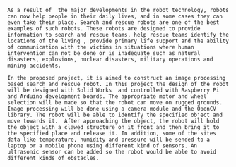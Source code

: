 	As a result of  the major developments in the robot technology, robots can now help people in their daily lives, and in some cases they can even take their place. Search and rescue robots are one of the best examples of such robots. These robots are designed to provide information to search and rescue teams, help rescue teams identify the locations of the living , provide primary life support and the ability of communication with the victims in situations where human intervention can not be done or is inadequate such as natural disasters, explosions, nuclear disasters, military operations and mining accidents.

	In the proposed project, it is aimed to construct an image processing based search and rescue robot. In thıs project the design of the robot will be designed with Solid Works  and controlled with Raspberry Pi and Arduino development boards. The appropriate motor and wheel selection will be made so that the robot can move on rugged grounds. Image processing will be done using a camera module and the OpenCV library. The robot will be able to identify the specified object and move towards it.  After approaching the object, the robot will hold the object with a clawed structure on it front and then bring it to the specified place and release it. In addition, some of the sites data like temperature, humidity and pressure will be sended to a laptop or a mobile phone using different kind of sensors. An ultrasonic sensor can be added so the robot would be able to avoid different kinds of obstacles.
